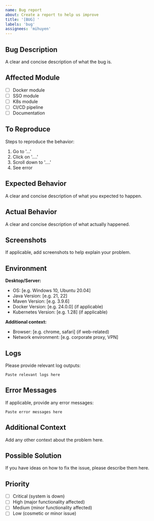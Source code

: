 ```yaml
---
name: Bug report
about: Create a report to help us improve
title: '[BUG] '
labels: 'bug'
assignees: 'mihuyen'
---
```


## Bug Description

A clear and concise description of what the bug is.

## Affected Module

- [ ] Docker module
- [ ] SSO module  
- [ ] K8s module
- [ ] CI/CD pipeline
- [ ] Documentation

## To Reproduce

Steps to reproduce the behavior:
1. Go to '...'
2. Click on '....'
3. Scroll down to '....'
4. See error

## Expected Behavior

A clear and concise description of what you expected to happen.

## Actual Behavior

A clear and concise description of what actually happened.

## Screenshots

If applicable, add screenshots to help explain your problem.

## Environment

**Desktop/Server:**
- OS: [e.g. Windows 10, Ubuntu 20.04]
- Java Version: [e.g. 21, 22]
- Maven Version: [e.g. 3.9.6]
- Docker Version: [e.g. 24.0.0] (if applicable)
- Kubernetes Version: [e.g. 1.28] (if applicable)

**Additional context:**
- Browser: [e.g. chrome, safari] (if web-related)
- Network environment: [e.g. corporate proxy, VPN]

## Logs

Please provide relevant log outputs:

```
Paste relevant logs here
```

## Error Messages

If applicable, provide any error messages:

```
Paste error messages here
```

## Additional Context

Add any other context about the problem here.

## Possible Solution

If you have ideas on how to fix the issue, please describe them here.

## Priority

- [ ] Critical (system is down)
- [ ] High (major functionality affected)
- [ ] Medium (minor functionality affected)  
- [ ] Low (cosmetic or minor issue)